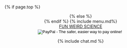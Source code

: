 <style>
  {% include header.css %}
</style>
{% if page.top %}
  <header id = 'header'>
{% else %}
  <header>
{% endif %}
  {% include menu.md%}
  <nav class = 'nav-menu'>
    <a href="{{ "/" | relative_url}}" class = 'nav-brand '>
    FUN WEIRD SCIENCE
    </a>
  </nav>
   <form action="https://www.paypal.com/cgi-bin/webscr" method="post" target="_top">
      <input type="hidden" name="cmd" value="_s-xclick">
      <input type="hidden" name="hosted_button_id" value="MNA3NP4AHCM2E">
      <input type="image" src="https://www.paypalobjects.com/en_US/i/btn/btn_donate_SM.gif" border="0" name="submit" alt="PayPal - The safer, easier way to pay online!">
      <img alt="" border="0" src="https://www.paypalobjects.com/en_US/i/scr/pixel.gif" width="1" height="1">
     </form>
  {% include chat.md %}
</header>
